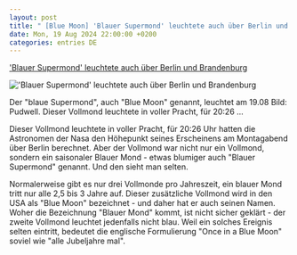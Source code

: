 ```yaml
---
layout: post
title: " [Blue Moon] 'Blauer Supermond' leuchtete auch über Berlin und Brandenburg"
date: Mon, 19 Aug 2024 22:00:00 +0200
categories: entries DE
---
```

['Blauer Supermond' leuchtete auch über Berlin und Brandenburg](https://www.rbb24.de/panorama/beitrag/2024/08/berlin-brandenburg-blauer-supermond-vollmond-blue-moon.html)

!['Blauer Supermond' leuchtete auch über Berlin und Brandenburg](https://www.rbb24.de/content/dam/rbb/rbb/rbb24/2024/2024_08/blaulicht/BlauerMond20241.jpg.jpg/size=708x398.jpg)

Der "blaue Supermond", auch "Blue Moon" genannt, leuchtet am 19.08 Bild: Pudwell. Dieser Vollmond leuchtete in voller Pracht, für 20:26 ...

Dieser Vollmond leuchtete in voller Pracht, für 20:26 Uhr hatten die Astronomen der Nasa den Höhepunkt seines Erscheinens am Montagabend über Berlin berechnet. Aber der Vollmond war nicht nur ein Vollmond, sondern ein saisonaler Blauer Mond - etwas blumiger auch "Blauer Supermond" genannt. Und den sieht man selten.

Normalerweise gibt es nur drei Vollmonde pro Jahreszeit, ein blauer Mond tritt nur alle 2,5 bis 3 Jahre auf. Dieser zusätzliche Vollmond wird in den USA als "Blue Moon" bezeichnet - und daher hat er auch seinen Namen. Woher die Bezeichnung "Blauer Mond" kommt, ist nicht sicher geklärt - der zweite Vollmond leuchtet jedenfalls nicht blau. Weil ein solches Ereignis selten eintritt, bedeutet die englische Formulierung "Once in a Blue Moon" soviel wie "alle Jubeljahre mal".

